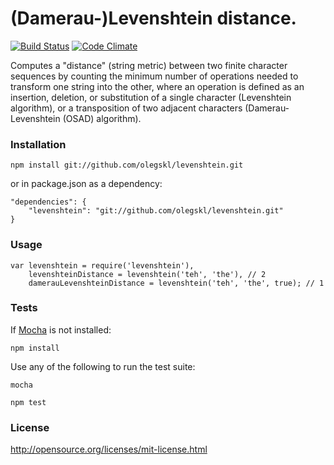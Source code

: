 # (Damerau-)Levenshtein distance.

[![Build Status](https://travis-ci.org/olegskl/levenshtein.png)](https://travis-ci.org/olegskl/levenshtein)
[![Code Climate](https://codeclimate.com/github/olegskl/levenshtein.png)](https://codeclimate.com/github/olegskl/levenshtein)

Computes a "distance" (string metric) between two finite character sequences by counting the minimum number of operations needed to transform one string into the other, where an operation is defined as an insertion, deletion, or substitution of a single character (Levenshtein algorithm), or a transposition of two adjacent characters (Damerau-Levenshtein (OSAD) algorithm).

### Installation

    npm install git://github.com/olegskl/levenshtein.git

or in package.json as a dependency:

    "dependencies": {
        "levenshtein": "git://github.com/olegskl/levenshtein.git"
    }

### Usage

    var levenshtein = require('levenshtein'),
        levenshteinDistance = levenshtein('teh', 'the'), // 2
        damerauLevenshteinDistance = levenshtein('teh', 'the', true); // 1

### Tests

If [Mocha](https://github.com/visionmedia/mocha) is not installed:

    npm install

Use any of the following to run the test suite:

    mocha
<!-- -->
    npm test

### License

http://opensource.org/licenses/mit-license.html